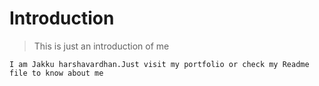 # Introduction

> This is just an introduction of me 


`I am Jakku harshavardhan.Just visit my portfolio or check my Readme file to know about me `

